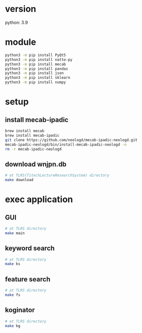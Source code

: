 # version
python: 3.9

# module
```bash
python3 -m pip install PyQt5
python3 -m pip install natto-py
python3 -m pip install mecab
python3 -m pip install pandas
python3 -m pip install json
python3 -m pip install sklearn
python3 -m pip install numpy
```
# setup

## install mecab-ipadic
```bash
brew install mecab
brew install mecab-ipadic
git clone https://github.com/neologd/mecab-ipadic-neologd.git
mecab-ipadic-neologd/bin/install-mecab-ipadic-neologd -n
rm -r mecab-ipadic-neologd
```
## download wnjpn.db
```bash
# at TLRS(TitechLectureResearchSystem) directory
make download
```

# exec application
## GUI
```bash
# at TLRS directory
make main
```
## keyword search
```bash
# at TLRS directory
make ks
```
## feature search
```bash
# at TLRS directory
make fs
```
## koginator
```bash
# at TLRS directory
make kg
```